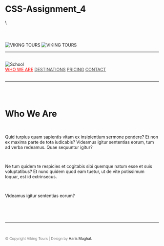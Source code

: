 # CSS-Assignment_4

<!DOCTYPE html>
<html lang="en">
  <head>
    <meta charset="UTF-8" />
    <meta http-equiv="X-UA-Compatible" content="IE=edge" />
    <meta name="viewport" content="width=device-width, initial-scale=1.0" />
   <link rel="preconnect" href="https://fonts.googleapis.com"><link rel="preconnect" href="https://fonts.gstatic.com" crossorigin><link href="https://fonts.googleapis.com/css2?family=Playfair+Display:wght@800&display=swap" rel="stylesheet" />
   <link rel="stylesheet" href="https://cdnjs.cloudflare.com/ajax/libs/font-awesome/4.7.0/css/font-awesome.min.css"/>
\
   <link rel="stylesheet" href="./styles/style.css" />

  </head>
  <body>
    <header></header>
    <main>
        <div class="sidebar">
          <div class="icons">
            <a href="https://www.facebook.com/profile.php?id=100061029926998" target="_blank"><i class="fa-brands fa-square-facebook"></i></a>
            <a href="https://www.instagram.com/hariimughal_2403/" target="_blank"><i class="fa-brands fa-instagram"></i></a>
            <a href="https://twitter.com/haris_mughal007" target="_blank"><i class="fa-brands fa-twitter"></i></a>
          </div>
          <picture class="viking-logo">
            <img class="m-logo" src="./assets/images/mobile-logo.svg" alt="VIKING TOURS">
            <img class="d-logo" src="./assets/images/desktop-logo.svg" alt="VIKING TOURS">
          </picture>
        </div>
<hr id="hr" /><br />
        <div class="image">
          <img src="./assets/images/school.jpeg" alt="School" />
        </div>

  <div class="content">
          <nav>
            <a style="color: red;" href="#">WHO WE ARE</a>
            <a style="color: rgb(71, 71, 71);" href="#">DESTINATIONS</a>
            <a style="color: rgb(71, 71, 71);" href="#">PRICING</a>
            <a style="color: rgb(71, 71, 71);" href="#">CONTACT</a>
          </nav>
          <br />
          <hr />
          <br /><br />
          <h1>Who We Are</h1>
          <br />
          <p>
            Quid turpius quam sapientis vitam ex insipientium sermone pendere? Et
            non ex maxima parte de tota iudicabis? Videamus igitur sententias
            eorum, tum ad verba redeamus. Quae sequuntur igitur?
          </p>
          <br />
          <p>
            Ne tum quidem te respicies et cogitabis sibi quemque natum esse et
            suis voluptatibus? Et nunc quidem quod eam tuetur, ut de vite
            potissimum loquar, est id extrinsecus.
          </p>
          <br />
          <p>Videamus igitur sententias eorum?</p><br /><br /><br />
          <hr /><br />
          <p class="footer"><small><span style="color: rgba(71, 71, 71, 0.7);;">&copy; Copyright Viking Tours | Design by</span> Haris Mughal.</small></p>
        </div>
    </main>
    <footer></footer>

  <script
      src="https://kit.fontawesome.com/dd5a5c7164.js"
      crossorigin="anonymous"
    ></script>
  </body>
</html>
